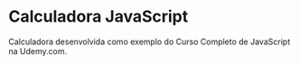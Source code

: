 # Calculadora JavaScript

Calculadora desenvolvida como exemplo do Curso Completo de JavaScript na Udemy.com.


